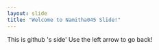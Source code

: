 ```yaml
---
layout: slide
title: "Welcome to Namitha045 Slide!"
---
```

This is github 's side'
Use the left arrow to go back!
